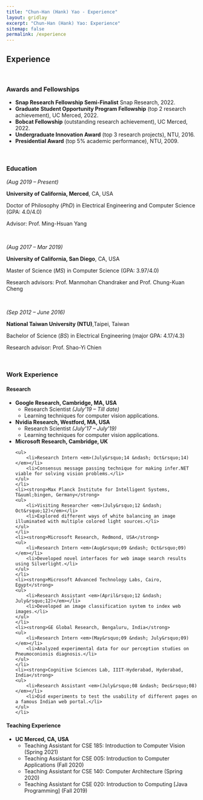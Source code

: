 ```yaml
---
title: "Chun-Han (Hank) Yao - Experience"
layout: gridlay
excerpt: "Chun-Han (Hank) Yao: Experience"
sitemap: false
permalink: /experience
---
```


## Experience

<p>&nbsp;</p>

<h3>Awards and Fellowships</h3>

<ul>
<li><strong>Snap Research Fellowship Semi-Finalist</strong> Snap Research, 2022.</li>
<li><strong>Graduate Student Opportunity Program Fellowship</strong> (top 2 research achievement), UC Merced, 2022.</li>
<li><strong>Bobcat Fellowship</strong> (outstanding research achievement), UC Merced, 2022.</li>
<li><strong>Undergraduate Innovation Award</strong> (top 3 research projects), NTU, 2016.</li>
<li><strong>Presidential Award</strong> (top 5% academic performance), NTU, 2009.</li>
</ul>

<p>&nbsp;</p>



<h3>Education</h3>

<p><em>(Aug 2019 &ndash; Present)</em></p>

<p><strong>University of California, Merced</strong>, CA, USA</p>

<p>Doctor of Philosophy (<em>PhD</em>) in Electrical Engineering and Computer Science (GPA: 4.0/4.0)</p>

<p>Advisor: Prof. Ming-Hsuan Yang</p>

<p>&nbsp;</p>


<p><em>(Aug 2017 &ndash; Mar 2019)</em></p>

<p><strong>University of California, San Diego</strong>, CA, USA</p>

<p>Master of Science (<em>MS</em>) in Computer Science (GPA: 3.97/4.0)</p>

<p>Research advisors: Prof. Manmohan Chandraker and Prof. Chung-Kuan Cheng</p>

<p>&nbsp;</p>


<p><em>(Sep 2012 &ndash; June 2016)</em></p>

<p><strong>National Taiwan University (NTU)</strong>,Taipei, Taiwan</p>

<p>Bachelor of Science (<em>BS</em>) in Electrical Engineering (major GPA: 4.17/4.3)</p>

<p>Research advisor: Prof. Shao-Yi Chien</p>

<p>&nbsp;</p>



<h3>Work Experience</h3>

<h4>Research</h4>

<ul>
<li><strong>Google Research, Cambridge, MA, USA</strong>
<ul>
	<li>Research Scientist <em>(July&rsquo;19 &ndash; Till date)</em></li>
	<li>Learning techniques for computer vision applications.</li>
</ul>
</li>

<li><strong>Nvidia Research, Westford, MA, USA</strong>

<ul>
	<li>Research Scientist <em>(July&rsquo;17 &ndash; July&rsquo;19)</em></li>
	<li>Learning techniques for computer vision applications.</li>
</ul>
</li>
	<li><strong>Microsoft Research, Cambridge, UK</strong>

	<ul>
		<li>Research Intern <em>(July&rsquo;14 &ndash; Oct&rsquo;14)</em></li>
		<li>Consensus message passing technique for making infer.NET viable for solving vision problems.</li>
	</ul>
	</li>
	<li><strong>Max Planck Institute for Intelligent Systems, T&uuml;bingen, Germany</strong>
	<ul>
		<li>Visiting Researcher <em>(July&rsquo;12 &ndash; Oct&rsquo;12)</em></li>
		<li>Explored different ways of white balancing an image illuminated with multiple colored light sources.</li>
	</ul>
	</li>
	<li><strong>Microsoft Research, Redmond, USA</strong>
	<ul>
		<li>Research Intern <em>(Aug&rsquo;09 &ndash; Oct&rsquo;09)</em></li>
		<li>Developed novel interfaces for web image search results using Silverlight.</li>
	</ul>
	</li>
	<li><strong>Microsoft Advanced Technology Labs, Cairo, Egypt</strong>
	<ul>
		<li>Research Assistant <em>(April&rsquo;12 &ndash; July&rsquo;12)</em></li>
		<li>Developed an image classification system to index web images.</li>
	</ul>
	</li>
	<li><strong>GE Global Research, Bengaluru, India</strong>
	<ul>
		<li>Research Intern <em>(May&rsquo;09 &ndash; July&rsquo;09)</em></li>
		<li>Analyzed experimental data for our perception studies on Pneumoconiosis diagnosis.</li>
	</ul>
	</li>
	<li><strong>Cognitive Sciences Lab, IIIT-Hyderabad, Hyderabad, India</strong>
	<ul>
		<li>Research Assistant <em>(July&rsquo;08 &ndash; Dec&rsquo;08)</em></li>
		<li>Did experiments to test the usability of different pages on a famous Indian web portal.</li>
	</ul>
	</li>
</ul>



<h4>Teaching Experience</h4>

<ul>
	<li><strong>UC Merced, CA, USA</strong>
	<ul>
		<li>Teaching Assistant for CSE 185: Introduction to Computer Vision (Spring 2021)</li>
		<li>Teaching Assistant for CSE 005: Introduction to Computer Applications (Fall 2020)</li>
        <li>Teaching Assistant for CSE 140: Computer Architecture (Spring 2020)</li>
        <li>Teaching Assistant for CSE 020: Introduction to Computing [Java Programming] (Fall 2019)</li>
	</ul>
	</li>
</ul>

<p>&nbsp;</p>



<!-- <h3>Resume</h3>

<p>(<a href="/uploads/ckeditor/attachments/189/resume_varunjampani-Web.pdf">pdf</a>)</p> -->
